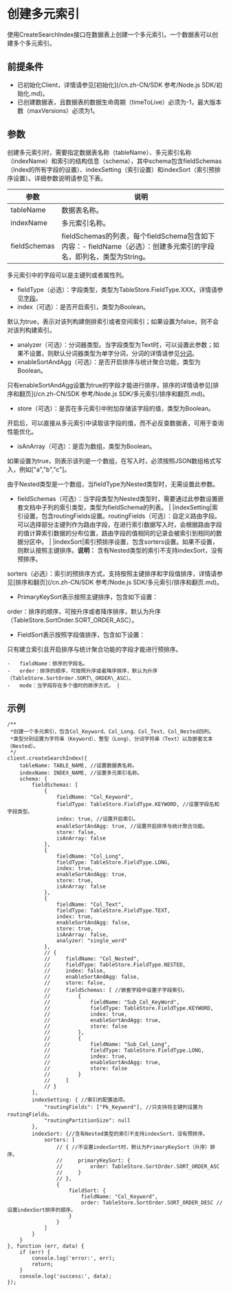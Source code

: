 # 创建多元索引

使用CreateSearchIndex接口在数据表上创建一个多元索引。一个数据表可以创建多个多元索引。

## 前提条件

-   已初始化Client，详情请参见[初始化](/cn.zh-CN/SDK 参考/Node.js SDK/初始化.md)。
-   已创建数据表，且数据表的数据生命周期（timeToLive）必须为-1，最大版本数（maxVersions）必须为1。

## 参数

创建多元索引时，需要指定数据表名称（tableName）、多元索引名称（indexName）和索引的结构信息（schema），其中schema包含fieldSchemas（Index的所有字段的设置）、indexSetting（索引设置）和indexSort（索引预排序设置）。详细参数说明请参见下表。

|参数|说明|
|--|--|
|tableName|数据表名称。|
|indexName|多元索引名称。|
|fieldSchemas|fieldSchemas的列表，每个fieldSchema包含如下内容：-   fieldName（必选）：创建多元索引的字段名，即列名，类型为String。

多元索引中的字段可以是主键列或者属性列。

-   fieldType（必选）：字段类型，类型为TableStore.FieldType.XXX，详情请参见[字段](/cn.zh-CN/功能介绍/多元索引/使用/概述.md)。
-   index（可选）：是否开启索引，类型为Boolean。

默认为true，表示对该列构建倒排索引或者空间索引；如果设置为false，则不会对该列构建索引。

-   analyzer（可选）：分词器类型。当字段类型为Text时，可以设置此参数；如果不设置，则默认分词器类型为单字分词，分词的详情请参见[分词](/cn.zh-CN/功能介绍/多元索引/使用/分词.md)。
-   enableSortAndAgg（可选）：是否开启排序与统计聚合功能，类型为Boolean。

只有enableSortAndAgg设置为true的字段才能进行排序，排序的详情请参见[排序和翻页](/cn.zh-CN/SDK 参考/Node.js SDK/多元索引/排序和翻页.md)。

-   store（可选）：是否在多元索引中附加存储该字段的值，类型为Boolean。

开启后，可以直接从多元索引中读取该字段的值，而不必反查数据表，可用于查询性能优化。

-   isAnArray（可选）：是否为数组，类型为Boolean。

如果设置为true，则表示该列是一个数组，在写入时，必须按照JSON数组格式写入，例如\["a","b","c"\]。

由于Nested类型是一个数组，当fieldType为Nested类型时，无需设置此参数。

-   fieldSchemas（可选）：当字段类型为Nested类型时，需要通过此参数设置嵌套文档中子列的索引类型，类型为fieldSchema的列表。 |
|indexSetting|索引设置，包含routingFields设置。routingFields（可选）：自定义路由字段。可以选择部分主键列作为路由字段，在进行索引数据写入时，会根据路由字段的值计算索引数据的分布位置，路由字段的值相同的记录会被索引到相同的数据分区中。 |
|indexSort|索引预排序设置，包含sorters设置。如果不设置，则默认按照主键排序。**说明：** 含有Nested类型的索引不支持indexSort，没有预排序。

sorters（必选）：索引的预排序方式，支持按照主键排序和字段值排序，详情请参见[排序和翻页](/cn.zh-CN/SDK 参考/Node.js SDK/多元索引/排序和翻页.md)。

-   PrimaryKeySort表示按照主键排序，包含如下设置：

order：排序的顺序，可按升序或者降序排序，默认为升序（TableStore.SortOrder.SORT\_ORDER\_ASC）。

-   FieldSort表示按照字段值排序，包含如下设置：

只有建立索引且开启排序与统计聚合功能的字段才能进行预排序。

    -   fieldName：排序的字段名。
    -   order：排序的顺序，可按照升序或者降序排序，默认为升序（TableStore.SortOrder.SORT\_ORDER\_ASC）。
    -   mode：当字段存在多个值时的排序方式。 |

## 示例

```
/**
 *创建一个多元索引，包含Col_Keyword、Col_Long、Col_Text、Col_Nested四列。
 *类型分别设置为字符串（Keyword）、整型（Long）、分词字符串（Text）以及嵌套文本（Nested）。
 */
client.createSearchIndex({
    tableName: TABLE_NAME, //设置数据表名称。
    indexName: INDEX_NAME, //设置多元索引名称。
    schema: {
        fieldSchemas: [
            {
                fieldName: "Col_Keyword",
                fieldType: TableStore.FieldType.KEYWORD, //设置字段名和字段类型。
                index: true, //设置开启索引。
                enableSortAndAgg: true, //设置开启排序与统计聚合功能。
                store: false,
                isAnArray: false
            },
            {
                fieldName: "Col_Long",
                fieldType: TableStore.FieldType.LONG,
                index: true,
                enableSortAndAgg: true,
                store: true,
                isAnArray: false
            },
            {
                fieldName: "Col_Text",
                fieldType: TableStore.FieldType.TEXT,
                index: true,
                enableSortAndAgg: false,
                store: true,
                isAnArray: false,
                analyzer: "single_word"
            },
            // {
            //     fieldName: "Col_Nested",
            //     fieldType: TableStore.FieldType.NESTED,
            //     index: false,
            //     enableSortAndAgg: false,
            //     store: false,
            //     fieldSchemas: [ //嵌套字段中设置子字段索引。
            //         {
            //             fieldName: "Sub_Col_KeyWord",
            //             fieldType: TableStore.FieldType.KEYWORD,
            //             index: true,
            //             enableSortAndAgg: true,
            //             store: false
            //         },
            //         {
            //             fieldName: "Sub_Col_Long",
            //             fieldType: TableStore.FieldType.LONG,
            //             index: true,
            //             enableSortAndAgg: true,
            //             store: false
            //         }
            //     ]
            // }
        ],
        indexSetting: { //索引的配置选项。
            "routingFields": ["Pk_Keyword"], //只支持将主键列设置为routingFields。
            "routingPartitionSize": null
        },
        indexSort: {//含有Nested类型的索引不支持indexSort，没有预排序。
            sorters: [
                // { //不设置indexSort时，默认为PrimaryKeySort（升序）排序。
                //     primaryKeySort: {
                //         order: TableStore.SortOrder.SORT_ORDER_ASC
                //     }
                // },
                {
                    fieldSort: {
                        fieldName: "Col_Keyword",
                        order: TableStore.SortOrder.SORT_ORDER_DESC //设置indexSort排序的顺序。
                    }
                }
            ]
        }
    }
}, function (err, data) {
    if (err) {
        console.log('error:', err);
        return;
    }
    console.log('success:', data);
});
```

